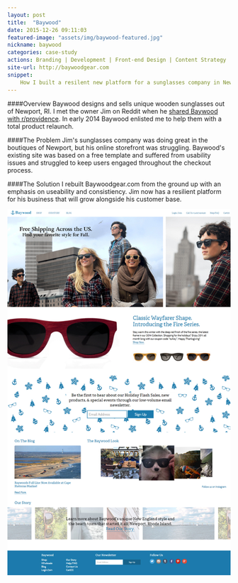 ```yaml
---
layout: post
title:  "Baywood"
date: 2015-12-26 09:11:03
featured-image: "assets/img/baywood-featured.jpg"
nickname: baywood
categories: case-study
actions: Branding | Development | Front-end Design | Content Strategy | UX
site-url: http://baywoodgear.com
snippet:
    How I built a resilent new platform for a sunglasses company in Newport, RI.
---
```


####Overview
Baywood designs and sells unique wooden sunglasses out of Newport, RI. I met the owner Jim on Reddit when he [shared Baywood with r/providence](http://www.reddit.com/r/providence/comments/23fjlf/welcome_to_baywood_a_newport_based_wood_and/). In early 2014 Baywood enlisted me to help them with a total product relaunch.

####The Problem
Jim's sunglasses company was doing great in the boutiques of Newport, but his online storefront was struggling. Baywood's existing site was based on a free template and suffered from usability issues and struggled to keep users engaged throughout the checkout process.

####The Solution
I rebuilt Baywoodgear.com from the ground up with an emphasis on useability and consistiency. Jim now has a resilient platform for his business that will grow alongside his customer base.

![baywood site](/assets/img/baywood.jpg)